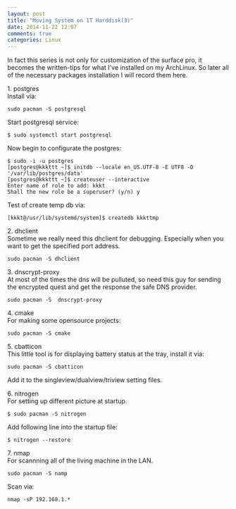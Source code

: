 ```yaml
---
layout: post
title: "Moving System on 1T Harddisk(3)"
date: 2014-11-22 12:07
comments: true
categories: Linux
---
```

In fact this series is not only for customization of the surface pro, it becomes the written-tips for what I've installed on my ArchLinux. So later all of the necessary packages installation I will record them here.     

1\. postgres    
Install via:    

```
sudo pacman -S postgresql

```
Start postgresql service:     

```
$ sudo systemctl start postgresql

```
Now begin to configurate the postgres:    

```
$ sudo -i -u postgres
[postgres@kkkttt ~]$ initdb --locale en_US.UTF-8 -E UTF8 -D '/var/lib/postgres/data'
[postgres@kkkttt ~]$ createuser --interactive
Enter name of role to add: kkkt
Shall the new role be a superuser? (y/n) y

```
Test of create temp db via:    

```
[kkkt@/usr/lib/systemd/system]$ createdb kkkttmp    

```

2\. dhclient    
Sometime we really need this dhclient for debugging. Especially when you want to get the specified port address.      

```
sudo pacman -S dhclient 

```

3\.  dnscrypt-proxy    
At most of the times the dns will be pulluted, so need this guy for sending the encrypted quest and get the response the safe DNS provider.    

```
sudo pacman -S  dnscrypt-proxy

```

4\. cmake    
For making some opensource projects:     

```
sudo pacman -S cmake

```

5\. cbatticon    
This little tool is for displaying battery status at the tray, install it via:   

```
sudo pacman -S cbatticon

```
Add it to the singleview/dualview/triview setting files.    

6\. nitrogen   
For setting up different picture at startup.    

```
$ sudo pacman -S nitrogen

```
Add following line into the startup file:    

```
$ nitrogen --restore

```

7\. nmap    
For scannning all of the living machine in the LAN.     

```
sudo pacman -S namp 

```
Scan via:    

```
nmap -sP 192.168.1.*

```

